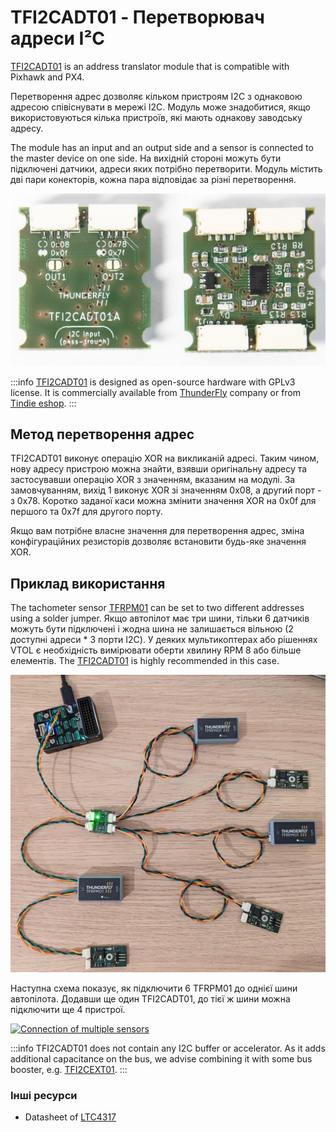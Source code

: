 # TFI2CADT01 - Перетворювач адреси I²C

[TFI2CADT01](https://docs.thunderfly.cz/avionics/TFI2CADT01/) is an address translator module that is compatible with Pixhawk and PX4.

Перетворення адрес дозволяє кільком пристроям I2C з однаковою адресою співіснувати в мережі I2C.
Модуль може знадобитися, якщо використовуються кілька пристроїв, які мають однакову заводську адресу.

The module has an input and an output side and a sensor is connected to the master device on one side.
На вихідній стороні можуть бути підключені датчики, адреси яких потрібно перетворити.
Модуль містить дві пари конекторів, кожна пара відповідає за різні перетворення.

![TFI2CADT - i2c address translator](../../assets/peripherals/i2c_tfi2cadt/tfi2cadt01a_both_sides.jpg)

:::info
[TFI2CADT01](https://github.com/ThunderFly-aerospace/TFI2CADT01) is designed as open-source hardware with GPLv3 license.
It is commercially available from [ThunderFly](https://www.thunderfly.cz/) company or from [Tindie eshop](https://www.tindie.com/products/26353/).
:::

## Метод перетворення адрес

TFI2CADT01 виконує операцію XOR на викликаній адресі.
Таким чином, нову адресу пристрою можна знайти, взявши оригінальну адресу та застосувавши операцію XOR з значенням, вказаним на модулі.
За замовчуванням, вихід 1 виконує XOR зі значенням 0x08, а другий порт - з 0x78.
Коротко заданої каси можна змінити значення XOR на 0x0f для першого та 0x7f для другого порту.

Якщо вам потрібне власне значення для перетворення адрес, зміна конфігураційних резисторів дозволяє встановити будь-яке значення XOR.

## Приклад використання

The tachometer sensor [TFRPM01](../sensor/thunderfly_tachometer.md) can be set to two different addresses using a solder jumper.
Якщо автопілот має три шини, тільки 6 датчиків можуть бути підключені і жодна шина не залишається вільною (2 доступні адреси \* 3 порти I2C).
У деяких мультикоптерах або рішеннях VTOL є необхідність вимірювати оберти хвилину RPM 8 або більше елементів.
The [TFI2CADT01](https://www.tindie.com/products/26353/) is highly recommended in this case.

![Multiple sensors](../../assets/peripherals/i2c_tfi2cadt/tfi2cadt01_multi_tfrpm01.jpg)

Наступна схема показує, як підключити 6 TFRPM01 до однієї шини автопілота.
Додавши ще один TFI2CADT01, до тієї ж шини можна підключити ще 4 пристрої.

[![Connection of multiple sensors](https://mermaid.ink/img/pako:eNptkd9rwjAQx_-VcE8dtJB2ukEfBLEWfJCJy8CHvgRznQH7gzSBDfF_33VZB2oCyf3I576XcBc4dgohh08j-xMTRdUyWuX2I6LNErY7zJh0tuv1ubNP_7csSRZsudlHS22GHlGxAduhM3fEfrdNI1GS4emK8a85fwSyGyC9A0S5yVbrg_DZKfLtCxH9JsjhaU7VvI7pfK3_NCg_NXmO3pwl5uYt9D0yAXoWoFNP4yM9H-kspJ0FtF8CdObpURtiaNA0UisaymWsrsCesMEKcnIV1tKdbQVVeyXU9UpaXCttOwO5NQ5jGKf1_t0ep9gzhZY04sYnrz9BI4mU)](https://mermaid-js.github.io/mermaid-live-editor/edit#pako:eNptkd9rwjAQx_-VcE8dtJB2ukEfBLEWfJCJy8CHvgRznQH7gzSBDfF_33VZB2oCyf3I576XcBc4dgohh08j-xMTRdUyWuX2I6LNErY7zJh0tuv1ubNP_7csSRZsudlHS22GHlGxAduhM3fEfrdNI1GS4emK8a85fwSyGyC9A0S5yVbrg_DZKfLtCxH9JsjhaU7VvI7pfK3_NCg_NXmO3pwl5uYt9D0yAXoWoFNP4yM9H-kspJ0FtF8CdObpURtiaNA0UisaymWsrsCesMEKcnIV1tKdbQVVeyXU9UpaXCttOwO5NQ5jGKf1_t0ep9gzhZY04sYnrz9BI4mU)

<!-- original mermaid graph
graph TD
    FMU(FMU - PX4 autopilot)
    FMU -- > AIR(Airspeed sensor)
    FMU -- > RPM1(TFRPM01C 0x50)
    FMU -- > RPM2(TFRPM01C 0x51)
    FMU -- > TFI2CEXT
    TFI2CEXT -- > ADT(TFI2CADT01: 0x0f, 0x7f)
    ADT -- > RPM3(Out1: TFRPM01C 0x50 - 0x5f)
    ADT -- > RPM4(Out1: TFRPM01C 0x51 - 0x5e)
    ADT -- > RPM5(Out2: TFRPM01C 0x50 - 0x2f)
    ADT -- > RPM6(Out2: TFRPM01C 0x52 - 0x2e)
-->

:::info
TFI2CADT01 does not contain any I2C buffer or accelerator.
As it adds additional capacitance on the bus, we advise combining it with some bus booster, e.g. [TFI2CEXT01](https://docs.thunderfly.cz/avionics/TFI2CEXT01/).
:::

### Інші ресурси

- Datasheet of [LTC4317](https://www.analog.com/media/en/technical-documentation/data-sheets/4317fa.pdf)
